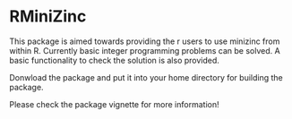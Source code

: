 # RMiniZinc



This package is aimed towards providing the r users to use minizinc from within R.
Currently basic integer programming problems can be solved.
A basic functionality to check the solution is also provided.

Donwload the package and put it into your home directory for building the package.

Please check the package vignette for more information!


